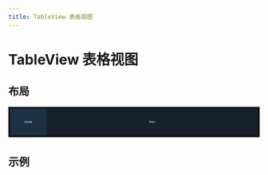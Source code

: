 ```yaml
---
title: TableView 表格视图
---
```


# TableView 表格视图

## 布局

![alt text](assets/index/image.png)

## 示例

<preview path="../../example/base.vue"></preview>

<API src="../data/table_view.json" lang="zh"></API>
